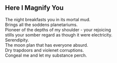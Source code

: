 Here I Magnify You
------------------
The night breakfasts you in its mortal mud.  
Brings all the soddens planetariums.  
Pioneer of the depths of my shoulder - your rejoicing  
stills your somber regard as though it were electricity.  
Serendipity.  
The moon plan that has everyone absurd.  
Dry trapdoors and violenet corruptions.  
Congeal me and let my substance perch.  
